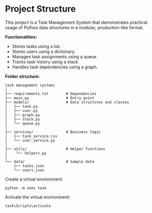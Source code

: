 # Project Structure

This project is a Task Management System that demonstrates practical usage of Python data structures in a modular, production-like format.

**Functionalities:**
- Stores tasks using a list.
- Stores users using a dictionary.
- Manages task assignments using a queue.
- Tracks task history using a stack.
- Handles task dependencies using a graph.

**Folder structure:**
```
task management system/
│
├── requirements.txt        # Dependencies
├── main.py                 # Entry point
├── models/                 # Data structures and classes
│   ├── task.py
│   ├── user.py
│   ├── graph.py
│   ├── stack.py
│   └── queue.py
│
├── services/               # Business logic
│   ├── task_service.csv
│   └── user_service.py
│
├── utils/                  # Helper functions
│    └── helpers.py
│
└── data/                   # Sample data
    ├── tasks.json
    └── users.json
```

Create a virtual environment:
```
python -m venv task
```

Activate the virtual environment:
```
task\Scripts\activate
```